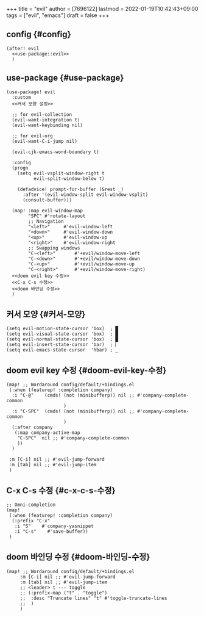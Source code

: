 +++
title = "evil"
author = [7696122]
lastmod = 2022-01-19T10:42:43+09:00
tags = ["evil", "emacs"]
draft = false
+++

## config {#config}

```elisp
(after! evil
  <<use-package::evil>>
  )
```


## use-package {#use-package}

<a id="code-snippet--use-package::evil"></a>
```elisp
(use-package! evil
  :custom
  <<커서 모양 설정>>

  ;; for evil-collection
  (evil-want-integration t)
  (evil-want-keybinding nil)

  ;; for evil-org
  (evil-want-C-i-jump nil)

  (evil-cjk-emacs-word-boundary t)

  :config
  (progn
    (setq evil-vsplit-window-right t
          evil-split-window-below t)

    (defadvice! prompt-for-buffer (&rest _)
      :after '(evil-window-split evil-window-vsplit)
      (consult-buffer)))

  (map! :map evil-window-map
        "SPC" #'rotate-layout
        ;; Navigation
        "<left>"     #'evil-window-left
        "<down>"     #'evil-window-down
        "<up>"       #'evil-window-up
        "<right>"    #'evil-window-right
        ;; Swapping windows
        "C-<left>"       #'+evil/window-move-left
        "C-<down>"       #'+evil/window-move-down
        "C-<up>"         #'+evil/window-move-up
        "C-<right>"      #'+evil/window-move-right)
  <<doom evil key 수정>>
  <<C-x C-s 수정>>
  <<doom 바인딩 수정>>
  )
```


## 커서 모양 {#커서-모양}

```elisp
(setq evil-motion-state-cursor 'box)  ; █
(setq evil-visual-state-cursor 'box)  ; █
(setq evil-normal-state-cursor 'box)  ; █
(setq evil-insert-state-cursor 'bar)  ; ⎸
(setq evil-emacs-state-cursor  'hbar) ; _
```


## doom evil key 수정 {#doom-evil-key-수정}

```elisp
(map! ;; Wordaround config/default/+bindings.el
 (:when (featurep! :completion company)
  :i "C-@"    (cmds! (not (minibufferp)) nil ;; #'company-complete-common
                     )
  :i "C-SPC"  (cmds! (not (minibufferp)) nil ;; #'company-complete-common
                     )
  (:after company
   (:map company-active-map
    "C-SPC"  nil ;; #'company-complete-common
    ))
  )

 :m [C-i] nil ;; #'evil-jump-forward
 :m [tab] nil ;; #'evil-jump-item
 )
```


## C-x C-s 수정 {#c-x-c-s-수정}

```elisp
;; Omni-completion
(map!
 (:when (featurep! :completion company)
  (:prefix "C-x"
   :i "S"    #'company-yasnippet
   :i "C-s"    #'save-buffer))
 )
```


## doom 바인딩 수정 {#doom-바인딩-수정}

```elisp
(map! ;; Wordaround config/default/+bindings.el
     :m [C-i] nil ;; #'evil-jump-forward
     :m [tab] nil ;; #'evil-jump-item
     ;; <leader> t --- toggle
     ;; (:prefix-map ("t" . "toggle")
     ;;  :desc "Truncate lines" "t" #'toggle-truncate-lines
     ;;  )
     )
```
